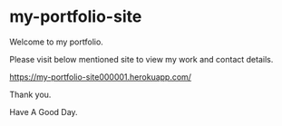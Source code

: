 # my-portfolio-site

Welcome to my portfolio.

Please visit below mentioned site to view my work and contact details.

https://my-portfolio-site000001.herokuapp.com/

Thank you.

Have A Good Day.
